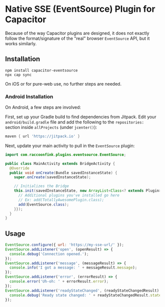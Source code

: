 # Native SSE (EventSource) Plugin for Capacitor

Because of the way Capacitor plugins are designed, it does not exactly follow the format/signature of the "real" browser `EventSource` API, but it works similarly.

## Installation

```shell
npm install capacitor-eventsource
npx cap sync
```

On iOS or for pure-web use, no further steps are needed.

### Android Installation

On Android, a few steps are involved:

First, set up your Gradle build to find dependencies from Jitpack.
Edit your `android/build.gradle` file and add the following to the `repositories:` section inside `allProjects` (under `jcenter()`):

```gradle
maven { url 'https://jitpack.io' }
```

Next, update your main activity to pull in the `EventSource` plugin:

```java
import com.raccoonfink.plugins.eventsource.EventSource;

public class MainActivity extends BridgeActivity {
  @Override
  public void onCreate(Bundle savedInstanceState) {
    super.onCreate(savedInstanceState);

    // Initializes the Bridge
    this.init(savedInstanceState, new ArrayList<Class<? extends Plugin>>() {{
      // Additional plugins you've installed go here
      // Ex: add(TotallyAwesomePlugin.class);
      add(EventSource.class);
    }});
  }
}
```

## Usage

```javascript
EventSource.configure({ url: 'https://my-sse-url/' });
EventSource.addListener('open', (openResult) => {
  console.debug('Connection opened.');
});
EventSource.addListener('message', (messageResult) => {
  console.info('I got a message: ' + messageResult.message);
});
EventSource.addListener('error', (errorResult) => {
  console.error('Uh-oh: ' + errorResult.error);
});
EventSource.addListener('readyStateChanged', (readyStateChangedResult) => {
  console.debug('Ready state changed: ' + readyStateChangedResult.state);
});
```
